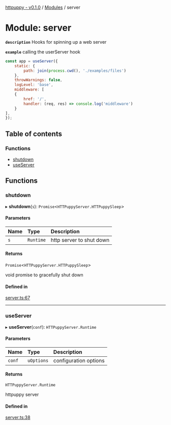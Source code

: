 [httpuppy - v0.1.0](../README.md) / [Modules](../modules.md) / server

# Module: server

**`description`** Hooks for spinning up a web server

**`example`** calling the userServer hook
```javascript
const app = useServer({
	static: {
		path: join(process.cwd(), './examples/files')
	},
	throwWarnings: false,
	logLevel: 'base',
	middleware: [
	{
		href: '/',
		handler: (req, res) => console.log('middleware')
	}
],
});
```

## Table of contents

### Functions

- [shutdown](server.md#shutdown)
- [useServer](server.md#useserver)

## Functions

### shutdown

▸ **shutdown**(`s`): `Promise`<`HTTPuppyServer.HTTPuppySleep`\>

#### Parameters

| Name | Type | Description |
| :------ | :------ | :------ |
| `s` | `Runtime` | http server to shut down |

#### Returns

`Promise`<`HTTPuppyServer.HTTPuppySleep`\>

void promise to gracefully shut down

#### Defined in

[server.ts:67](https://github.com/abschill/httpuppy/blob/c1981ad/src/server.ts#L67)

___

### useServer

▸ **useServer**(`conf`): `HTTPuppyServer.Runtime`

#### Parameters

| Name | Type | Description |
| :------ | :------ | :------ |
| `conf` | `uOptions` | configuration options |

#### Returns

`HTTPuppyServer.Runtime`

httpuppy server

#### Defined in

[server.ts:38](https://github.com/abschill/httpuppy/blob/c1981ad/src/server.ts#L38)
